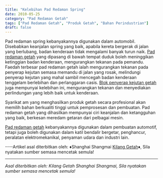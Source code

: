 ```yaml
---
title: "Kelebihan Pad Redaman Spring"
date: 2010-05-25
category: "Pad Redaman Getah"
tags: ["Pad Redaman Getah", "Produk Getah", "Bahan Perindustrian"]
draft: false
---
```


Pad redaman spring kebanyakannya digunakan dalam automobil. Disebabkan keanjalan spring yang baik, apabila kereta bergerak di jalan yang berlubang, badan kenderaan tidak mengalami banyak turun naik. [Pad redaman getah](http://www.smpolymer.com/xiangjiaojianzhendian/) yang dipasang di bawah tempat duduk boleh meninggikan ketinggian badan kenderaan, mengurangkan tekanan pada pemandu. Faedah terbesar pad redaman getah ialah mengurangkan tekanan pada penyerap kejutan semasa memandu di jalan yang rosak, melindungi penyerap kejutan yang mahal sambil mencegah badan kenderaan tenggelam berlebihan dan perlanggaran casis. [Blok penyerap kejutan getah](http://www.smpolymer.com/) juga mempunyai kelebihan ini, mengurangkan tekanan dan menyediakan perlindungan yang lebih baik untuk kenderaan.

Syarikat am yang menghasilkan produk getah secara profesional akan memilih bahan berkualiti tinggi untuk pemprosesan dan pembuatan. Pad redaman getah yang dihasilkan mempunyai ciri keanjalan dan ketangguhan yang baik, berkesan meredam getaran dari pelbagai mesin.

[Pad redaman getah](http://www.smpolymer.com/xiangjiaojianzhendian/) kebanyakannya digunakan dalam pembuatan automotif, tetapi juga boleh digunakan dalam katil bendalir bergetar, penghancur, peralatan elektromekanikal, penyaman udara dan industri lain.

----Artikel asal diterbitkan oleh: ♦Shanghai Shangmai [Kilang Getah](http://www.smpolymer.com/)♦, Sila nyatakan sumber semasa mencetak semula!

---

*Asal diterbitkan oleh: Kilang Getah Shanghai Shangmai, Sila nyatakan sumber semasa mencetak semula!*